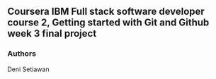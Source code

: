 ## Coursera IBM Full stack software developer course 2, Getting started with Git and Github week 3 final project

### Authors
Deni Setiawan

